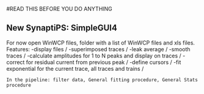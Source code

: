 #READ THIS BEFORE YOU DO ANYTHING

## New SynaptiPS: SimpleGUI4

For now open WinWCP files, folder with a list of WinWCP files and xls files.
  Features: 
    -display files  /
    -superimposed traces  /
    -leak average  /
    -smooth traces  /
    -calculate amplitudes for 1 to N peaks and display on traces  /
    -correct for residual current from previous peak  /
    -define cursors  /
    -fit exponential for the current trace, all traces and trains  /

    In the pipeline: filter data, General fitting procedure, General Stats procedure




